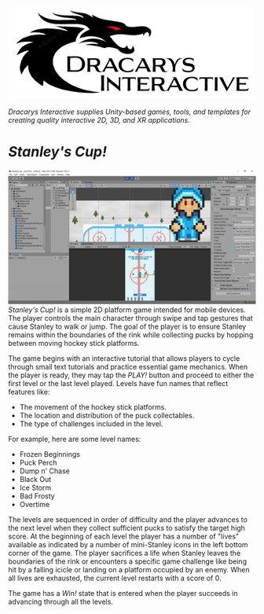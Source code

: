 ![Alt text](Art/dilogo2.png)

*Dracarys Interactive supplies Unity-based games, tools, and templates for creating quality interactive 2D, 3D, and XR applications.*
# *Stanley's Cup!*
![Alt text](Art/unity.png)
*Stanley's Cup!* is a simple 2D platform game intended for mobile devices. The player controls the main character through swipe and tap gestures that cause Stanley to walk or jump. The goal of the player is to ensure Stanley remains within the boundaries of the rink while collecting pucks by hopping between moving hockey stick platforms.

The game begins with an interactive tutorial that allows players to cycle through small text tutorials and practice essential game mechanics. When the player is ready, they may tap the *PLAY!* button and proceed to either the first level or the last level played. Levels have fun names that reflect features like:
* The movement of the hockey stick platforms.
* The location and distribution of the puck collectables.
* The type of challenges included in the level.

For example, here are some level names:
* Frozen Beginnings
* Puck Perch
* Dump n' Chase
* Black Out
* Ice Storm
* Bad Frosty
* Overtime

The levels are sequenced in order of difficulty and the player advances to the next level when they collect sufficient pucks to satisfy the target high score. At the beginning of each level the player has a number of "lives" available as indicated by a number of mini-Stanley icons in the left bottom corner of the game. The player sacrifices a life when Stanley leaves the boundaries of the rink or encounters a specific game challenge like being hit by a falling icicle or landing on a platform occupied by an enemy. When all lives are exhausted, the current level restarts with a score of 0.

The game has a *Win!* state that is entered when the player succeeds in advancing through all the levels.